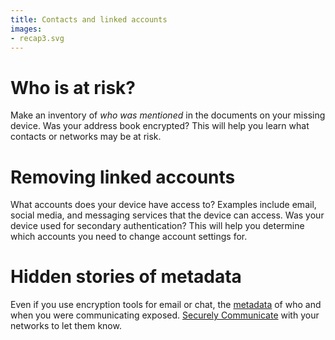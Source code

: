 ```yaml
---
title: Contacts and linked accounts
images:
- recap3.svg
---
```

# Who is at risk?

Make an inventory of *who was mentioned* in the documents on your missing device. Was your address book encrypted? This will help you learn what contacts or networks may be at risk.
<br>
# Removing linked accounts
What accounts does your device have access to? Examples include email, social media, and messaging services that the device can access. Was your device used for secondary authentication? This will help you determine which accounts you need to change account settings for.
<br>
# Hidden stories of metadata
Even if you use encryption tools for email or chat, the [metadata](en/topics/understand-4-digisec/3-metadata/1-intro.md) of who and when you were communicating exposed. [Securely Communicate](en/topics/understand-4-digisec/4-secure-communications) with your networks to let them know.
